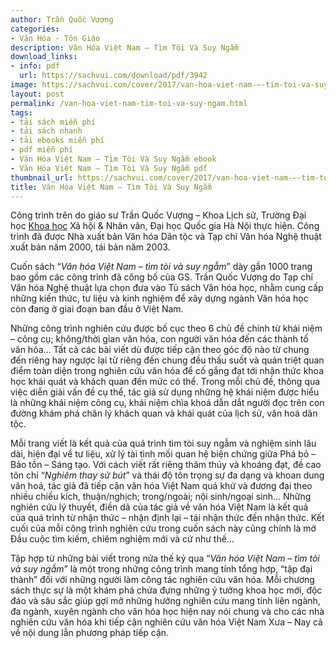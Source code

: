 ```yaml
---
author: Trần Quốc Vượng
categories:
- Văn Hóa - Tôn Giáo
description: Văn Hóa Việt Nam – Tìm Tòi Và Suy Ngẫm
download_links:
- info: pdf
  url: https://sachvui.com/download/pdf/3942
image: https://sachvui.com/cover/2017/van-hoa-viet-nam-–-tim-toi-va-suy-ngam.jpg
layout: post
permalink: /van-hoa-viet-nam-tim-toi-va-suy-ngam.html
tags:
- tải sách miễn phí
- tải sách nhanh
- tải ebooks miễn phí
- pdf miễn phí
- Văn Hóa Việt Nam – Tìm Tòi Và Suy Ngẫm ebook
- Văn Hóa Việt Nam – Tìm Tòi Và Suy Ngẫm pdf
thumbnail_url: https://sachvui.com/cover/2017/van-hoa-viet-nam-–-tim-toi-va-suy-ngam.jpg
title: Văn Hóa Việt Nam – Tìm Tòi Và Suy Ngẫm
---
```


 <div class="item-desc text-justify"> <p>Công trình trên do giáo sư Trần Quốc Vượng – Khoa Lịch sử, Trường Đại học <a target="_blank" href="https://downloadsach.com/category/sach-khoa-hoc">Khoa học</a> Xã hội &amp; Nhân văn, Đại học Quốc gia Hà Nội thực hiện. Công trình đã được Nhà xuất bản Văn hóa Dân tộc và Tạp chí Văn hóa Nghệ thuật xuất bản năm 2000, tái bản năm 2003.</p><p>Cuốn sách “<em>Văn hóa Việt Nam – tìm tòi và suy ngẫm</em>” dày gần 1000 trang bao gồm các công trình đã công bố của GS. Trần Quốc Vượng do Tạp chí Văn hóa Nghệ thuật lựa chọn đưa vào Tủ sách Văn hóa học, nhằm cung cấp những kiến thức, tư liệu và kinh nghiệm để xây dựng ngành Văn hóa học còn đang ở giai đoạn ban đầu ở Việt Nam.</p><p>Những công trình nghiên cứu được bố cục theo 6 chủ đề chính từ khái niệm – công cụ; không/thời gian văn hóa, con người văn hóa đến các thành tố văn hóa… Tất cả các bài viết dù được tiếp cận theo góc độ nào từ chung đến riêng hay ngược lại từ riêng đến chung đều thấu suốt và quán triệt quan điểm toàn diện trong nghiên cứu văn hóa để cố gắng đạt tới nhận thức khoa học khái quát và khách quan đến mức có thể. Trong mỗi chủ đề, thông qua việc diễn giải vấn đề cụ thể, tác giả sử dụng những hệ khái niệm được hiểu là những khái niệm công cụ, khái niệm chìa khoá dẫn dắt người đọc trên con đường khám phá chân lý khách quan và khái quát của lịch sử, văn hoá dân tộc.</p><p>Mỗi trang viết là kết quả của quá trình tìm tòi suy ngẫm và nghiệm sinh lâu dài, hiện đại về tư liệu, xử lý tài tình mối quan hệ biện chứng giữa Phá bỏ – Bảo tồn – Sáng tạo. Với cách viết rất riêng thâm thúy và khoáng đạt, đề cao tôn chỉ “<em>Nghiêm thay sử bút</em>” và thái độ tôn trọng sự đa dạng và khoan dung văn hoá, tác giả đã tiếp cận văn hóa Việt Nam quá khứ và đương đại theo nhiều chiều kích, thuận/nghịch; trong/ngoài; nội sinh/ngoại sinh… Những nghiên cứu lý thuyết, điền dã của tác giả về văn hóa Việt Nam là kết quả của quá trình từ nhận thức – nhận định lại – tái nhận thức đến nhận thức. Kết cuối của mỗi công trình nghiên cứu trong cuốn sách này cũng chính là mở Đầu cuộc tìm kiếm, chiêm nghiệm mới và cứ như thế…</p><p>Tập hợp từ những bài viết trong nửa thế kỷ qua “<em>Văn hóa Việt Nam – tìm tòi và suy ngẫm</em>” là một trong những công trình mang tính tổng hợp, “tập đại thành” đối với những người làm công tác nghiên cứu văn hóa. Mỗi chương sách thực sự là một khám phá chứa đựng những ý tưởng khoa học mới, độc đáo và sâu sắc giúp gợi mở những hướng nghiên cứu mang tính liên ngành, đa ngành, xuyên ngành cho văn hóa học hiện nay nói chung và cho các nhà nghiên cứu văn hóa khi tiếp cận nghiên cứu văn hóa Việt Nam Xưa – Nay cả về nội dung lẫn phương pháp tiếp cận.</p> </div>